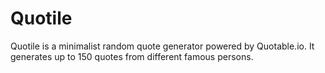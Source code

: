 # Quotile

Quotile is a minimalist random quote generator powered by Quotable.io. It generates up to 150 quotes from different famous persons.
